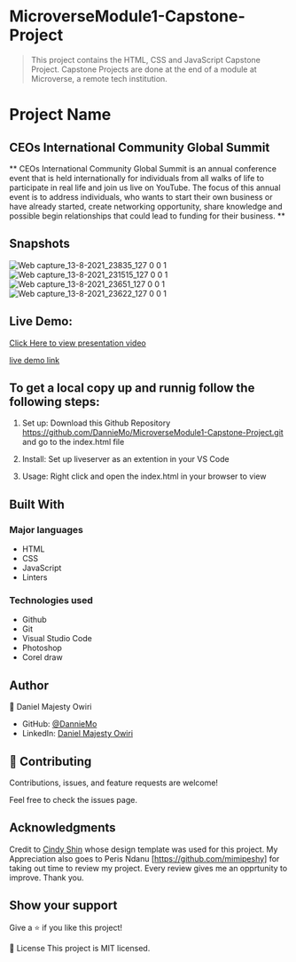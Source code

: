 # MicroverseModule1-Capstone-Project

> This project contains the HTML, CSS and JavaScript Capstone Project. Capstone Projects are done at the end of a module at Microverse, a remote tech institution.


# Project Name
## CEOs International Community Global Summit

** CEOs International Community Global Summit is an annual conference event that is held internationally for individuals from all walks of life to participate in real life and join us live on YouTube. The focus of this annual event is to address individuals, who wants to start their own business or have already started, create networking opportunity, share knowledge and possible begin relationships that could lead to funding for their business. ** 


## Snapshots
![Web capture_13-8-2021_23835_127 0 0 1](https://user-images.githubusercontent.com/53879944/129423433-bd30b9b2-d542-432b-8499-80fb0081e559.jpeg)
![Web capture_13-8-2021_231515_127 0 0 1](https://user-images.githubusercontent.com/53879944/129423287-e5eec2e6-7b05-4a96-a655-aafc9a7a550d.jpeg)
![Web capture_13-8-2021_23651_127 0 0 1](https://user-images.githubusercontent.com/53879944/129423460-504f6aa4-62fa-4cad-aefd-8b152dafdba0.jpeg)
![Web capture_13-8-2021_23622_127 0 0 1](https://user-images.githubusercontent.com/53879944/129423478-4d060af9-d5e5-4ffe-b4af-864cd18aa3d2.jpeg)



## Live Demo: 
[Click Here to view presentation video](https://www.loom.com/share/802e62ccb2b74fab8be169afe536e72f)

[live demo link](https://danniemo.github.io/MicroverseModule1-Capstone-Project/)


## To get a local copy up and runnig follow the following steps:

1. Set up:
   Download this Github Repository https://github.com/DannieMo/MicroverseModule1-Capstone-Project.git and go to the index.html file

2. Install:
   Set up liveserver as an extention in your VS Code

3. Usage:
   Right click and open the index.html in your browser to view


## Built With
### Major languages
- HTML
- CSS
- JavaScript
- Linters

### Technologies used
- Github
- Git
- Visual Studio Code
- Photoshop
- Corel draw

## Author
👤 Daniel Majesty Owiri

- GitHub: [@DannieMo](https://github.com/DannieMo)
- LinkedIn: [Daniel Majesty Owiri](linkedin.com/in/daniel-majesty-owiri-85175616b)

## 🤝 Contributing
Contributions, issues, and feature requests are welcome!

Feel free to check the issues page.

## Acknowledgments

Credit to [Cindy Shin](https://www.behance.net/gallery/29845175/CC-Global-Summit-2015) whose design template was used for this project.
My Appreciation also goes to Peris Ndanu [https://github.com/mimipeshy] for taking out time to review my project. Every review gives me an opprtunity to improve. Thank you.

## Show your support
Give a ⭐️ if you like this project!

📝 License
This project is MIT licensed.
